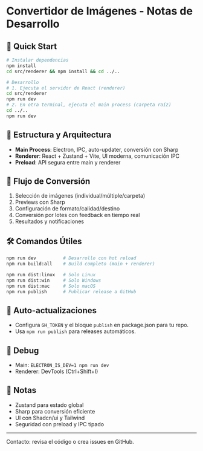 # Convertidor de Imágenes - Notas de Desarrollo

## 🚀 Quick Start

```bash
# Instalar dependencias
npm install
cd src/renderer && npm install && cd ../..

# Desarrollo
# 1. Ejecuta el servidor de React (renderer)
cd src/renderer
npm run dev
# 2. En otra terminal, ejecuta el main process (carpeta raíz)
cd ../..
npm run dev
```

## 🔧 Estructura y Arquitectura

- **Main Process**: Electron, IPC, auto-updater, conversión con Sharp
- **Renderer**: React + Zustand + Vite, UI moderna, comunicación IPC
- **Preload**: API segura entre main y renderer

## 🔄 Flujo de Conversión

1. Selección de imágenes (individual/múltiple/carpeta)
2. Previews con Sharp
3. Configuración de formato/calidad/destino
4. Conversión por lotes con feedback en tiempo real
5. Resultados y notificaciones

## 🛠️ Comandos Útiles

```bash
npm run dev          # Desarrollo con hot reload
npm run build:all    # Build completo (main + renderer)

npm run dist:linux   # Solo Linux
npm run dist:win     # Solo Windows
npm run dist:mac     # Solo macOS
npm run publish      # Publicar release a GitHub
```

## 🔧 Auto-actualizaciones

- Configura `GH_TOKEN` y el bloque `publish` en package.json para tu repo.
- Usa `npm run publish` para releases automáticos.

## 🐛 Debug

- Main: `ELECTRON_IS_DEV=1 npm run dev`
- Renderer: DevTools (Ctrl+Shift+I)

## 📝 Notas

- Zustand para estado global
- Sharp para conversión eficiente
- UI con Shadcn/ui y Tailwind
- Seguridad con preload y IPC tipado

---

Contacto: revisa el código o crea issues en GitHub.
